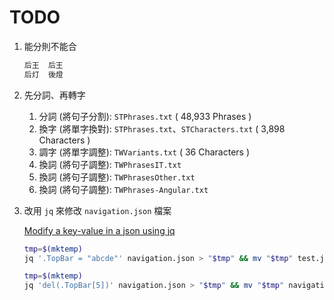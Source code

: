 # TODO

1. 能分則不能合

    ```txt
    后王	后王
    后灯	後燈
    ```

2. 先分詞、再轉字

    1. 分詞 (將句子分割): `STPhrases.txt` ( 48,933 Phrases )
    2. 換字 (將單字換對): `STPhrases.txt`、`STCharacters.txt` ( 3,898 Characters )
    3. 調字 (將單字調整): `TWVariants.txt` ( 36 Characters )
    4. 換詞 (將句子調整): `TWPhrasesIT.txt`
    5. 換詞 (將句子調整): `TWPhrasesOther.txt`
    6. 換詞 (將句子調整): `TWPhrases-Angular.txt`

3. 改用 `jq` 來修改 `navigation.json` 檔案

    [Modify a key-value in a json using jq](https://stackoverflow.com/questions/42716734/modify-a-key-value-in-a-json-using-jq)

    ```sh
    tmp=$(mktemp)
    jq '.TopBar = "abcde"' navigation.json > "$tmp" && mv "$tmp" test.json
    ```

    ```sh
    tmp=$(mktemp)
    jq 'del(.TopBar[5])' navigation.json > "$tmp" && mv "$tmp" navigation.json
    ```
